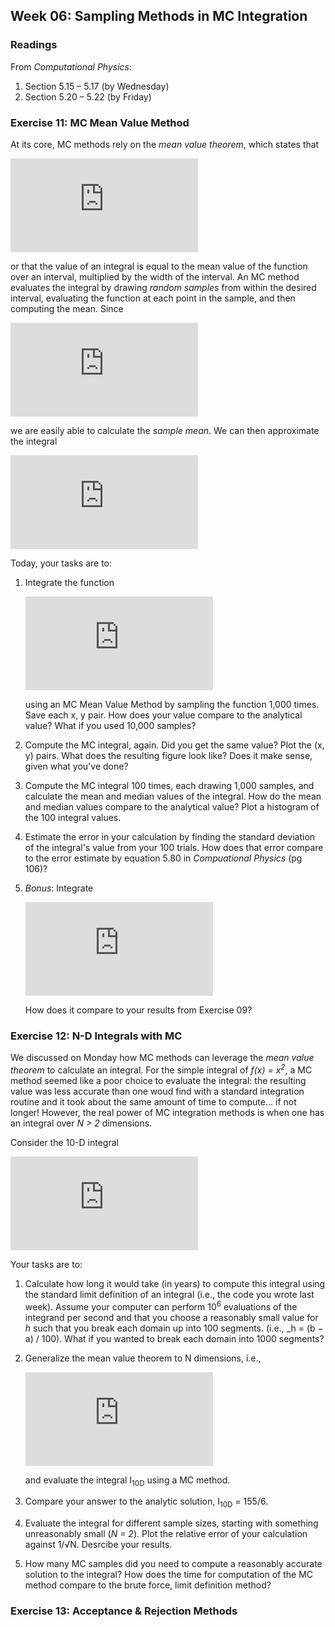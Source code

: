 ## Week 06: Sampling Methods in MC Integration

### Readings
From _Computational Physics_:
 1. Section 5.15 &ndash; 5.17 (by Wednesday)
 2. Section 5.20 &ndash; 5.22 (by Friday)

### Exercise 11: MC Mean Value Method
At its core, MC methods rely on the _mean value theorem_, which states that

![equation](https://latex.codecogs.com/png.latex?%5Clarge%20I%20%3D%20%5Cint_%7Ba%7D%5E%7Bb%7D%20f%28x%29%5Ctextup%7Bd%7Dx%20%3D%20%28b%20-%20a%29%5Clangle%20f%20%5Crangle)

or that the value of an integral is equal to the mean value of the function over an
interval, multiplied by the width of the interval. An MC method evaluates the integral 
by drawing _random samples_ from within the desired interval, evaluating the function 
at each point in the sample, and then computing the mean. Since

![equation](https://latex.codecogs.com/png.latex?%5Clarge%20%5Clangle%20f%20%5Crangle%20%5Csimeq%20%5Cfrac%7B1%7D%7BN%7D%5Csum_%7Bi%20%3D%201%7D%5E%7BN%7D%20f%28x_i%29)

we are easily able to calculate the _sample mean_. We can then approximate the integral

![equation](https://latex.codecogs.com/png.latex?%5Clarge%20I%20%5Csimeq%20%5Cfrac%7B%28b%20-%20a%29%7D%7BN%7D%5Csum_%7Bi%20%3D%201%7D%5E%7BN%7D%20f%28x_i%29)

Today, your tasks are to: 
 1. Integrate the function 

    ![equation](https://latex.codecogs.com/png.latex?%5Clarge%20I%20%3D%20%5Cint_%7B0%7D%5E%7B10%7D%20x%5E2%20%5Ctextup%7Bd%7Dx)
    
    using an MC Mean Value Method by sampling the function 1,000 times. Save each x, y 
    pair. How does your value compare to the analytical value? What if you used 10,000
    samples?
 2. Compute the MC integral, again. Did you get the same value? Plot the (x, y) pairs. 
    What does the resulting figure look like? Does it make sense, given what you've done?
 3. Compute the MC integral 100 times, each drawing 1,000 samples, and calculate the 
    mean and median values of the integral. How do the mean and median values compare 
    to the analytical value? Plot a histogram of the 100 integral values.
 4. Estimate the error in your calculation by finding the standard deviation of the 
    integral's value from your 100 trials. How does that error compare to the error 
    estimate by equation 5.80 in _Compuational Physics_ (pg 106)?
 5. _Bonus_: Integrate

    ![equation](https://latex.codecogs.com/png.latex?%5Clarge%20I_%7B1%7D%20%3D%20%5Cint_%7B0%7D%5E%7B2%5Cpi%7D%20%5Csin%28100x%29%20%5Ctextup%7Bd%7Dx)

    How does it compare to your results from Exercise 09?
  
### Exercise 12: N-D Integrals with MC
We discussed on Monday how MC methods can leverage the _mean value theorem_
to calculate an integral. For the simple integral of _f(x) = x<sup>2</sup>_,
a MC method seemed like a poor choice to evaluate the integral: the resulting
value was less accurate than one woud find with a standard integration 
routine and it took about the same amount of time to compute... if not longer!
However, the real power of MC integration methods is when one has an integral
over _N > 2_ dimensions. 

Consider the 10-D integral

![equation](https://latex.codecogs.com/gif.latex?I_%7B10%5Crm%20D%7D%20%3D%20%5Cint_0%5E1%20%5Ctextup%7Bd%7Dx_1%20%5Cint_0%5E1%20%5Ctextup%7Bd%7Dx_2%20%5Ccdots%20%5Cint_0%5E1%20%5Ctextup%7Bd%7Dx_%7B10%7D%5Cleft%28x_1%20&plus;%20x_2%20&plus;%20%5Ccdots%20&plus;%20x_%7B10%7D%20%5Cright%29%5E2)

Your tasks are to:
 1. Calculate how long it would take (in years) to compute this integral
    using the standard limit definition of an integral (i.e., the code you
    wrote last week). Assume your computer can perform 10<sup>6</sup> 
    evaluations of the integrand per second and that you choose a reasonably
    small value for _h_ such that you break each domain up into 100 segments.
    (i.e., _h = (b &minus; a) / 100). What if you wanted to break each 
    domain into 1000 segments?
 2. Generalize the mean value theorem to N dimensions, i.e., 
 
    ![equation](https://latex.codecogs.com/gif.latex?%5Cint_a%5Eb%20%5Ctextup%7Bd%7Dx_1%20%5Cint_c%5Ed%20%5Ctextup%7Bd%7Dx_2%20%5Ccdots%20%5Cint_s%5Et%20%5Ctextup%7Bd%7Dx_%7B10%7Df%28x_1%2C%20x_2%2C%20%5Ccdots%2C%20x_%7B10%7D%29%20%5Csimeq%20%28b%20-%20a%29%28d%20-%20c%29%5Ccdots%20%28t%20-%20s%29%5Clangle%20f%5Crangle)
    
    and evaluate the integral I<sub>10D</sub> using a MC method.
 3. Compare your answer to the analytic solution, I<sub>10D</sub> = 155/6.
 4. Evaluate the integral for different sample sizes, starting with something
    unreasonably small (_N = 2_). Plot the relative error of your calculation
    against 1/&radic;N. Desrcibe your results.
 5. How many MC samples did you need to compute a reasonably accurate 
    solution to the integral? How does the time for computation of the MC
    method compare to the brute force, limit definition method?

### Exercise 13: Acceptance &amp; Rejection Methods




    

